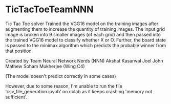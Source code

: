 # TicTacToeTeamNNN

Tic Tac Toe solver
Trained the VGG16 model on the training images after augmenting them to increase the quantity of training images.
The input grid image is broken into 9 smaller images (of each grid) and then passed into the trained VGG16 model to classify whether X or O.
Further, the board state is passed to the minimax algorithm which predicts the probable winner from that position.

Created by Team Neural Network Nerds (NNN)
Akshat Kasarwal
Joel John Mathew
Soham Mukherjee
(Wing C4)

(The model doesn't predict correctly in some cases)

However, due to some reason, I'm unable to run the file 'csv_file_generation.ipynb' on colab as it keeps crashing 'memory not sufficient'.


